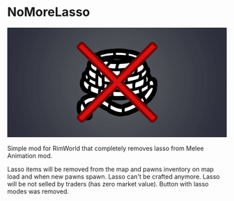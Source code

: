 # NoMoreLasso

<div style="text-align:center">
	<img src="About/Preview.png"/>
</div>

Simple mod for RimWorld that completely removes lasso from Melee Animation mod.

Lasso items will be removed from the map and pawns inventory on map load and when new pawns spawn.
Lasso can't be crafted anymore.
Lasso will be not selled by traders (has zero market value).
Button with lasso modes was removed.
